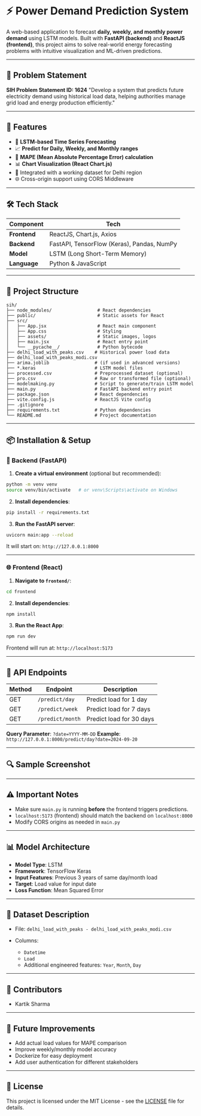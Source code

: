 # ⚡ Power Demand Prediction System

A web-based application to forecast **daily, weekly, and monthly power demand** using LSTM models. Built with **FastAPI (backend)** and **ReactJS (frontend)**, this project aims to solve real-world energy forecasting problems with intuitive visualization and ML-driven predictions.

---

## 📌 Problem Statement

**SIH Problem Statement ID: 1624**
"Develop a system that predicts future electricity demand using historical load data, helping authorities manage grid load and energy production efficiently."

---

## 🚀 Features

* 🔁 **LSTM-based Time Series Forecasting**
* 📈 **Predict for Daily, Weekly, and Monthly ranges**
* 🎯 **MAPE (Mean Absolute Percentage Error) calculation**
* 📊 **Chart Visualization (React Chart.js)**
* 🧪 Integrated with a working dataset for Delhi region
* 🌐 Cross-origin support using CORS Middleware

---

## 🛠️ Tech Stack

| Component    | Tech                                       |
| ------------ | ------------------------------------------ |
| **Frontend** | ReactJS, Chart.js, Axios                   |
| **Backend**  | FastAPI, TensorFlow (Keras), Pandas, NumPy |
| **Model**    | LSTM (Long Short-Term Memory)              |
| **Language** | Python & JavaScript                        |

---

## 📁 Project Structure

```
sih/
├── node_modules/                 # React dependencies
├── public/                       # Static assets for React
├── src/
│   ├── App.jsx                   # React main component
│   ├── App.css                   # Styling
│   ├── assets/                   # Static images, logos
│   ├── main.jsx                  # React entry point
│   └── __pycache__/              # Python bytecode
├── delhi_load_with_peaks.csv    # Historical power load data
├── delhi_load_with_peaks_modi.csv
├── arima.joblib                 # (if used in advanced versions)
├── *.keras                      # LSTM model files
├── processed.csv                # Preprocessed dataset (optional)
├── pro.csv                      # Raw or transformed file (optional)
├── modelmaking.py               # Script to generate/train LSTM model
├── main.py                      # FastAPI backend entry point
├── package.json                 # React dependencies
├── vite.config.js               # ReactJS Vite config
├── .gitignore
├── requirements.txt             # Python dependencies
└── README.md                    # Project documentation

```

---

## 📦 Installation & Setup

### 🔧 Backend (FastAPI)

1. **Create a virtual environment** (optional but recommended):

```bash
python -m venv venv
source venv/bin/activate   # or venv\Scripts\activate on Windows
```

2. **Install dependencies**:

```bash
pip install -r requirements.txt
```

3. **Run the FastAPI server**:

```bash
uvicorn main:app --reload
```

It will start on: `http://127.0.0.1:8000`

---

### 🌐 Frontend (React)

1. **Navigate to `frontend/`**:

```bash
cd frontend
```

2. **Install dependencies**:

```bash
npm install
```

3. **Run the React App**:

```bash
npm run dev
```

Frontend will run at: `http://localhost:5173`

---

## 📡 API Endpoints

| Method | Endpoint         | Description              |
| ------ | ---------------- | ------------------------ |
| GET    | `/predict/day`   | Predict load for 1 day   |
| GET    | `/predict/week`  | Predict load for 7 days  |
| GET    | `/predict/month` | Predict load for 30 days |

**Query Parameter**: `?date=YYYY-MM-DD`
**Example**: `http://127.0.0.1:8000/predict/day?date=2024-09-20`

---

## 🔍 Sample Screenshot

---

## ⚠️ Important Notes

* Make sure `main.py` is running **before** the frontend triggers predictions.
* `localhost:5173` (frontend) should match the backend on `localhost:8000`
* Modify CORS origins as needed in `main.py`

---

## 📊 Model Architecture

* **Model Type**: LSTM
* **Framework**: TensorFlow Keras
* **Input Features**: Previous 3 years of same day/month load
* **Target**: Load value for input date
* **Loss Function**: Mean Squared Error

---

## 📘 Dataset Description

* File: `delhi_load_with_peaks - delhi_load_with_peaks_modi.csv`
* Columns:

  * `Datetime`
  * `Load`
  * Additional engineered features: `Year`, `Month`, `Day`

---

## 🤝 Contributors

* Kartik Sharma

---

## 🏁 Future Improvements

*  Add actual load values for MAPE comparison
*  Improve weekly/monthly model accuracy
*  Dockerize for easy deployment
*  Add user authentication for different stakeholders

---

## 📄 License

This project is licensed under the MIT License - see the [LICENSE](LICENSE) file for details.


